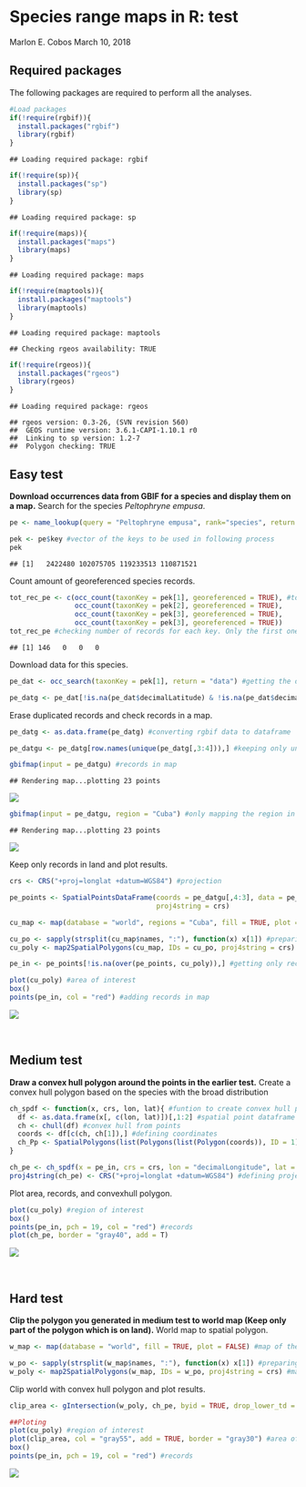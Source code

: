 Species range maps in R: test
================
Marlon E. Cobos
March 10, 2018

Required packages
-----------------

The following packages are required to perform all the analyses.

``` r
#Load packages
if(!require(rgbif)){
  install.packages("rgbif")
  library(rgbif)
}
```

    ## Loading required package: rgbif

``` r
if(!require(sp)){
  install.packages("sp")
  library(sp)
}
```

    ## Loading required package: sp

``` r
if(!require(maps)){
  install.packages("maps")
  library(maps)
}
```

    ## Loading required package: maps

``` r
if(!require(maptools)){
  install.packages("maptools")
  library(maptools)
}
```

    ## Loading required package: maptools

    ## Checking rgeos availability: TRUE

``` r
if(!require(rgeos)){
  install.packages("rgeos")
  library(rgeos)
}
```

    ## Loading required package: rgeos

    ## rgeos version: 0.3-26, (SVN revision 560)
    ##  GEOS runtime version: 3.6.1-CAPI-1.10.1 r0 
    ##  Linking to sp version: 1.2-7 
    ##  Polygon checking: TRUE

Easy test
---------

**Download occurrences data from GBIF for a species and display them on a map.** Search for the species *Peltophryne empusa*.

``` r
pe <- name_lookup(query = "Peltophryne empusa", rank="species", return = "data") #data frame with information of the species

pek <- pe$key #vector of the keys to be used in following process
pek
```

    ## [1]   2422480 102075705 119233513 110871521

Count amount of georeferenced species records.

``` r
tot_rec_pe <- c(occ_count(taxonKey = pek[1], georeferenced = TRUE), #total number of records for this species using all keys
                occ_count(taxonKey = pek[2], georeferenced = TRUE),
                occ_count(taxonKey = pek[3], georeferenced = TRUE),
                occ_count(taxonKey = pek[3], georeferenced = TRUE))
tot_rec_pe #checking number of records for each key. Only the first one is useful
```

    ## [1] 146   0   0   0

Download data for this species.

``` r
pe_dat <- occ_search(taxonKey = pek[1], return = "data") #getting the data from GBIF

pe_datg <- pe_dat[!is.na(pe_dat$decimalLatitude) & !is.na(pe_dat$decimalLongitude),] #keeping only georeferenced records
```

Erase duplicated records and check records in a map.

``` r
pe_datg <- as.data.frame(pe_datg) #converting rgbif data to dataframe

pe_datgu <- pe_datg[row.names(unique(pe_datg[,3:4])),] #keeping only unique records

gbifmap(input = pe_datgu) #records in map
```

    ## Rendering map...plotting 23 points

![](Marlon_E_Cobos_test_files/figure-markdown_github/unnamed-chunk-5-1.png)

``` r
gbifmap(input = pe_datgu, region = "Cuba") #only mapping the region in wich the species actually is
```

    ## Rendering map...plotting 23 points

![](Marlon_E_Cobos_test_files/figure-markdown_github/unnamed-chunk-5-2.png)

Keep only records in land and plot results.

``` r
crs <- CRS("+proj=longlat +datum=WGS84") #projection

pe_points <- SpatialPointsDataFrame(coords = pe_datgu[,4:3], data = pe_datgu, #converting dataframe in spatialpointdataframe 
                                    proj4string = crs)

cu_map <- map(database = "world", regions = "Cuba", fill = TRUE, plot = FALSE) #map of Cuba

cu_po <- sapply(strsplit(cu_map$names, ":"), function(x) x[1]) #preparing data to create polygon
cu_poly <- map2SpatialPolygons(cu_map, IDs = cu_po, proj4string = crs) #map to polygon

pe_in <- pe_points[!is.na(over(pe_points, cu_poly)),] #getting only records in land

plot(cu_poly) #area of interest
box()
points(pe_in, col = "red") #adding records in map
```

![](Marlon_E_Cobos_test_files/figure-markdown_github/unnamed-chunk-6-1.png)

<br>

Medium test
-----------

**Draw a convex hull polygon around the points in the earlier test.** Create a convex hull polygon based on the species with the broad distribution

``` r
ch_spdf <- function(x, crs, lon, lat){ #funtion to create convex hull polygon
  df <- as.data.frame(x[, c(lon, lat)])[,1:2] #spatial point dataframe to data frame keeping only coordinates
  ch <- chull(df) #convex hull from points
  coords <- df[c(ch, ch[1]),] #defining coordinates
  ch_Pp <- SpatialPolygons(list(Polygons(list(Polygon(coords)), ID = 1))) #transformation of C_hull into a polygon
}

ch_pe <- ch_spdf(x = pe_in, crs = crs, lon = "decimalLongitude", lat = "decimalLatitude") #creating convexhull polygon
proj4string(ch_pe) <- CRS("+proj=longlat +datum=WGS84") #defining projection
```

Plot area, records, and convexhull polygon.

``` r
plot(cu_poly) #region of interest
box()
points(pe_in, pch = 19, col = "red") #records
plot(ch_pe, border = "gray40", add = T)
```

![](Marlon_E_Cobos_test_files/figure-markdown_github/unnamed-chunk-8-1.png)

<br>

Hard test
---------

**Clip the polygon you generated in medium test to world map (Keep only part of the polygon which is on land).** World map to spatial polygon.

``` r
w_map <- map(database = "world", fill = TRUE, plot = FALSE) #map of the world

w_po <- sapply(strsplit(w_map$names, ":"), function(x) x[1]) #preparing data to create polygon
w_poly <- map2SpatialPolygons(w_map, IDs = w_po, proj4string = crs) #map to polygon
```

Clip world with convex hull polygon and plot results.

``` r
clip_area <- gIntersection(w_poly, ch_pe, byid = TRUE, drop_lower_td = TRUE)

##Ploting
plot(cu_poly) #region of interest
plot(clip_area, col = "gray55", add = TRUE, border = "gray30") #area of interest clipped with convexhull
box()
points(pe_in, pch = 19, col = "red") #records
```

![](Marlon_E_Cobos_test_files/figure-markdown_github/unnamed-chunk-10-1.png)
